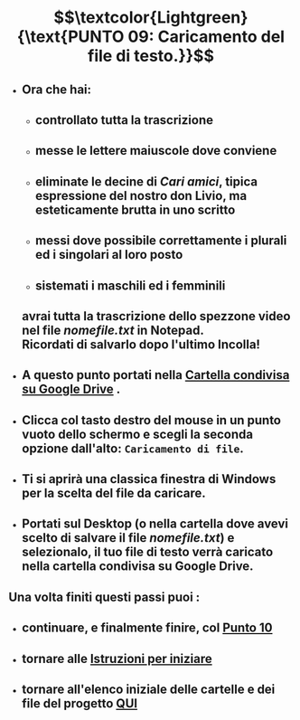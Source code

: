 # $$\textcolor{Lightgreen}{\text{PUNTO 09: Caricamento del file di testo.}}$$

- ## Ora che hai: ##
  - ## controllato tutta la trascrizione ##
  - ## messe le lettere maiuscole dove conviene ##
  - ## eliminate le decine di *Cari amici*, tipica espressione del nostro don Livio, ma esteticamente brutta in uno scritto ##
  - ## messi dove possibile correttamente i plurali ed i singolari al loro posto ##
  - ## sistemati i maschili ed i femminili ##
  ## avrai tutta la trascrizione dello spezzone video nel file *nomefile.txt* in Notepad. <br/> Ricordati di salvarlo dopo l'ultimo Incolla! ##

- ## A questo punto portati nella **[Cartella condivisa su Google Drive](https://drive.google.com/drive/folders/1H1AoOqbcfqazJ8Oajy1IqqyZ6wrGKynm?usp=sharing)** . ##
- ## Clicca col tasto destro del mouse in un punto vuoto dello schermo e scegli la seconda opzione dall'alto: `Caricamento di file`. ##
- ## Ti si aprirà una classica finestra di Windows per la scelta del file da caricare. ##
- ## Portati sul Desktop (o nella cartella dove avevi scelto di salvare il file *nomefile.txt*) e selezionalo, il tuo file di testo verrà caricato nella cartella condivisa su Google Drive. ##

## Una volta finiti questi passi puoi :
- ## continuare, e finalmente finire, col [Punto 10](https://github.com/EmanueleTinari/Pensieri/blob/main/Istruzioni/10_SceltaMenzione.md)
- ## tornare alle [Istruzioni per iniziare](https://github.com/EmanueleTinari/Pensieri/blob/main/Istruzioni%20per%20iniziare.md)
- ## tornare all'elenco iniziale delle cartelle e dei file del progetto [QUI](https://github.com/EmanueleTinari/Pensieri)
